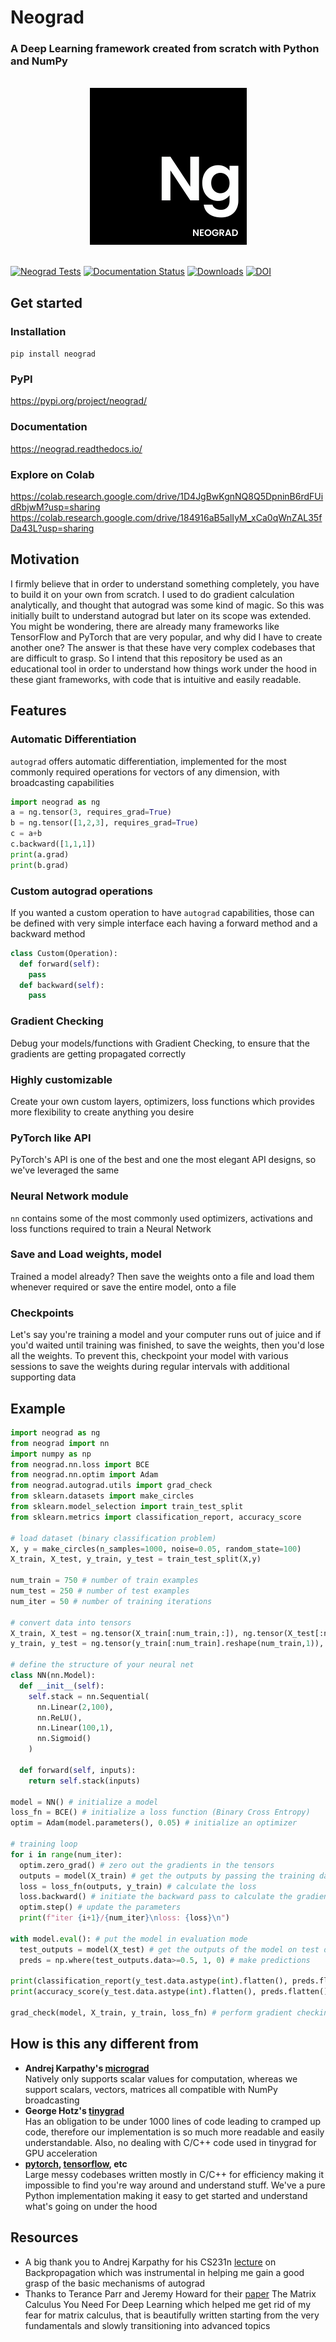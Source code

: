 # Neograd
### A Deep Learning framework created from scratch with Python and NumPy

<br>
<div align="center">
  <img width="251" alt="image" src="https://github.com/pranftw/neograd/raw/main/ng.png">
</div>
<br>

[![Neograd Tests](https://github.com/pranftw/neograd/actions/workflows/python-app.yml/badge.svg)](https://github.com/pranftw/neograd/actions/workflows/python-app.yml)
[![Documentation Status](https://readthedocs.org/projects/neograd/badge/?version=latest)](https://neograd.readthedocs.io/en/latest/?badge=latest)
[![Downloads](https://static.pepy.tech/personalized-badge/neograd?period=total&units=international_system&left_color=blue&right_color=orange&left_text=Downloads)](https://pepy.tech/project/neograd)
[![DOI](https://zenodo.org/badge/527663026.svg)](https://zenodo.org/badge/latestdoi/527663026)

## Get started
### Installation
`pip install neograd`

### PyPI
https://pypi.org/project/neograd/

### Documentation
https://neograd.readthedocs.io/

### Explore on Colab
https://colab.research.google.com/drive/1D4JgBwKgnNQ8Q5DpninB6rdFUidRbjwM?usp=sharing
https://colab.research.google.com/drive/184916aB5alIyM_xCa0qWnZAL35fDa43L?usp=sharing

## Motivation
I firmly believe that in order to understand something completely, you have to build it on your own from scratch. I used to do gradient calculation analytically, and thought that autograd was some kind of magic. So this was initially built to understand autograd but later on its scope was extended. You might be wondering, there are already many frameworks like TensorFlow and PyTorch that are very popular, and why did I have to create another one? The answer is that these have very complex codebases that are difficult to grasp. So I intend that this repository be used as an educational tool in order to understand how things work under the hood in these giant frameworks, with code that is intuitive and easily readable.

## Features
### Automatic Differentiation
`autograd` offers automatic differentiation, implemented for the most commonly required operations for vectors of any dimension, with broadcasting capabilities
```python
import neograd as ng
a = ng.tensor(3, requires_grad=True)
b = ng.tensor([1,2,3], requires_grad=True)
c = a+b
c.backward([1,1,1])
print(a.grad)
print(b.grad)
```
### Custom autograd operations
If you wanted a custom operation to have `autograd` capabilities, those can be defined with very simple interface each having a forward method and a backward method
```python
class Custom(Operation):
  def forward(self):
    pass
  def backward(self):
    pass
```
### Gradient Checking
Debug your models/functions with Gradient Checking, to ensure that the gradients are getting propagated correctly
### Highly customizable
Create your own custom layers, optimizers, loss functions which provides more flexibility to create anything you
desire
### PyTorch like API
PyTorch's API is one of the best and one the most elegant API designs, so we've leveraged the same
### Neural Network module
`nn` contains some of the most commonly used optimizers, activations and loss functions required to train a Neural Network
### Save and Load weights, model
Trained a model already? Then save the weights onto a file and load them whenever required or save the entire model, onto a file
### Checkpoints
Let's say you're training a model and your computer runs out of juice and if you'd waited until training was finished, to save the weights, then you'd lose all the weights. To prevent this, checkpoint your model with various sessions to save the weights during regular intervals with additional supporting data

## Example
```python
import neograd as ng
from neograd import nn
import numpy as np
from neograd.nn.loss import BCE
from neograd.nn.optim import Adam
from neograd.autograd.utils import grad_check
from sklearn.datasets import make_circles
from sklearn.model_selection import train_test_split
from sklearn.metrics import classification_report, accuracy_score

# load dataset (binary classification problem)
X, y = make_circles(n_samples=1000, noise=0.05, random_state=100)
X_train, X_test, y_train, y_test = train_test_split(X,y)

num_train = 750 # number of train examples
num_test = 250 # number of test examples
num_iter = 50 # number of training iterations

# convert data into tensors
X_train, X_test = ng.tensor(X_train[:num_train,:]), ng.tensor(X_test[:num_test,:])
y_train, y_test = ng.tensor(y_train[:num_train].reshape(num_train,1)), ng.tensor(y_test[:num_test].reshape(num_test,1))

# define the structure of your neural net
class NN(nn.Model):
  def __init__(self):
    self.stack = nn.Sequential(
      nn.Linear(2,100),
      nn.ReLU(),
      nn.Linear(100,1),
      nn.Sigmoid()
    )
  
  def forward(self, inputs):
    return self.stack(inputs)

model = NN() # initialize a model
loss_fn = BCE() # initialize a loss function (Binary Cross Entropy)
optim = Adam(model.parameters(), 0.05) # initialize an optimizer

# training loop
for i in range(num_iter):
  optim.zero_grad() # zero out the gradients in the tensors
  outputs = model(X_train) # get the outputs by passing the training data to your model
  loss = loss_fn(outputs, y_train) # calculate the loss
  loss.backward() # initiate the backward pass to calculate the gradients
  optim.step() # update the parameters
  print(f"iter {i+1}/{num_iter}\nloss: {loss}\n")

with model.eval(): # put the model in evaluation mode
  test_outputs = model(X_test) # get the outputs of the model on test data
  preds = np.where(test_outputs.data>=0.5, 1, 0) # make predictions

print(classification_report(y_test.data.astype(int).flatten(), preds.flatten()))
print(accuracy_score(y_test.data.astype(int).flatten(), preds.flatten()))

grad_check(model, X_train, y_train, loss_fn) # perform gradient checking in your model
```

## How is this any different from
- **Andrej Karpathy's [micrograd](https://github.com/karpathy/micrograd)**<br>
  Natively only supports scalar values for computation, whereas we support scalars, vectors, matrices all compatible with NumPy broadcasting
- **George Hotz's [tinygrad](https://github.com/geohot/tinygrad)**<br>
  Has an obligation to be under 1000 lines of code leading to cramped up code, therefore our implementation is so much more readable and easily understandable. Also, no dealing with C/C++ code used in tinygrad for GPU acceleration
- **[pytorch](https://github.com/pytorch/pytorch), [tensorflow](https://github.com/tensorflow/tensorflow), etc**<br>
  Large messy codebases written mostly in C/C++ for efficiency making it impossible to find you're way around and understand stuff. We've a pure Python implementation making it easy to get started and understand what's going on under the hood
  
## Resources
- A big thank you to Andrej Karpathy for his CS231n [lecture](https://youtu.be/i94OvYb6noo) on Backpropagation which was instrumental in helping me gain a good grasp of the basic mechanisms of autograd
- Thanks to Terance Parr and Jeremy Howard for their [paper](https://arxiv.org/abs/1802.01528) The Matrix Calculus You Need For Deep Learning which helped me get rid of my fear for matrix calculus, that is beautifully written starting from the very fundamentals and slowly transitioning into advanced topics